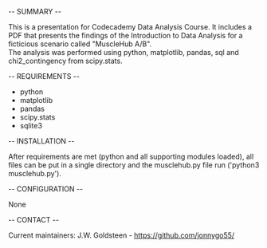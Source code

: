 -- SUMMARY --

This is a presentation for Codecademy Data Analysis Course.  It includes a PDF that presents
the findings of the Introduction to Data Analysis for a ficticious scenario called "MuscleHub A/B".   
The analysis was performed using python, matplotlib, pandas, sql and chi2_contingency from scipy.stats.


-- REQUIREMENTS --

* python
* matplotlib
* pandas
* scipy.stats
* sqlite3


-- INSTALLATION --

After requirements are met (python and all supporting modules loaded), 
all files can be put in a single directory 
and the musclehub.py file run ('python3 musclehub.py').


-- CONFIGURATION --

None

-- CONTACT --

Current maintainers: J.W. Goldsteen - https://github.com/jonnygo55/
